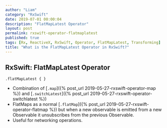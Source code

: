 ```yaml
---
author: "Liam"
category: "RxSwift"
date: 2019-07-01 00:00:04
description: "FlatMapLatest Operator"
layout: post
permalink: rxswift-operator-flatmaplatest
published: true
tags: [Rx, ReactiveX, RxSwift, Operator, FlatMapLatest, Transforming]
title: "What is the FlatMapLatest Operator in RxSwift?"
---
```


## RxSwift: FlatMapLatest Operator

`.flatMapLatest { }`

- Combination of [`.map`]({% post_url 2019-05-27-rxswift-operator-map %}) and [`.switchLatest`]({% post_url 2019-05-27-rxswift-operator-switchlatest %})
- FlatMaps as a normal [`.flatMap`]({% post_url 2019-05-27-rxswift-operator-flatmap %}) but when a new observable is emitted from a new Observable it
unsubscribes from the previous Observable.
- Useful for networking operations.
